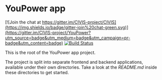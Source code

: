 YouPower app
============

[![Join the chat at https://gitter.im/CIVIS-project/CIVIS](https://img.shields.io/badge/gitter-join%20chat-green.svg)](https://gitter.im/CIVIS-project/YouPower?utm_source=badge&utm_medium=badge&utm_campaign=pr-badge&utm_content=badge)
[![Build Status](https://travis-ci.org/CIVIS-project/YouPower.svg)](https://travis-ci.org/CIVIS-project/YouPower)

This is the root of the YouPower app project.

The project is split into separate frontend and backend applications,
available under their own directories. Take a look at the *README.md*
inside these directories to get started.

